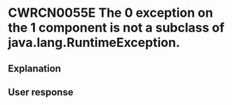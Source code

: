 # CWRCN0055E The 0 exception on the 1 component is not a subclass of java.lang.RuntimeException.

## Explanation

## User response